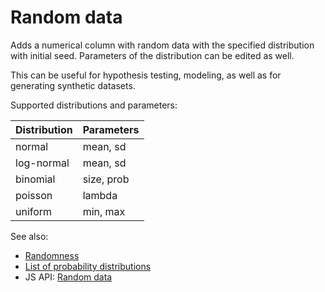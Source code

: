 <!-- TITLE: Random data -->
<!-- SUBTITLE: -->

# Random data

Adds a numerical column with random data with the specified distribution with initial seed. Parameters of the
distribution can be edited as well.

This can be useful for hypothesis testing, modeling, as well as for generating synthetic datasets.

Supported distributions and parameters:

| Distribution | Parameters |
|--------------|------------|
| normal       | mean, sd   |
| log-normal   | mean, sd   |
| binomial     | size, prob |
| poisson      | lambda     |
| uniform      | min, max   |

See also:

* [Randomness](https://en.wikipedia.org/wiki/Randomness)
* [List of probability distributions](https://en.wikipedia.org/wiki/List_of_probability_distributions)
* JS API: [Random data](https://public.datagrok.ai/js/samples/domains/data-science/random-data)
